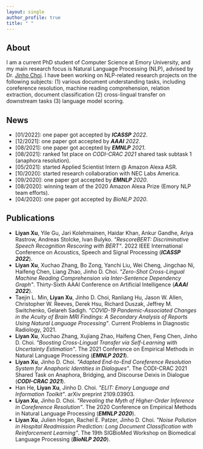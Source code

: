 ```yaml
---
layout: single
author_profile: true
title: " "
---
```


## About

I am a current PhD student of Computer Science at Emory University, and my main research focus is Natural Language
Processing (NLP), advised by Dr. [Jinho Choi](http://www.mathcs.emory.edu/~choi/home.html). I have been working on NLP-related research projects on the following subjects: (1) various document understanding tasks, including coreference
resolution, machine reading comprehension, relation extraction, document classification (2) cross-lingual transfer on downstream tasks (3) language model scoring.

## News

* \[01/2022\]: one paper got accepted by ***ICASSP** 2022*.
* \[12/2021\]: one paper got accepted by ***AAAI** 2022*.
* \[08/2021\]: one paper got accepted by ***EMNLP** 2021*.
* \[08/2021\]: ranked 1st place on *CODI-CRAC 2021* shared task subtask 1 (anaphora resolution).
* \[05/2021\]: started Applied Scientist Intern @ Amazon Alexa ASR.
* \[10/2020\]: started research collaboration with NEC Labs America.
* \[09/2020\]: one paper got accepted by ***EMNLP** 2020*.
* \[08/2020\]: winning team of the 2020 Amazon Alexa Prize (Emory NLP team efforts).
* \[04/2020\]: one paper got accepted by *BioNLP 2020*.

## Publications

* **Liyan Xu**, Yile Gu, Jari Kolehmainen, Haidar Khan, Ankur Gandhe, Ariya Rastrow, Andreas Stolcke, Ivan Bulyko. *"RescoreBERT: Discriminative Speech Recognition Rescoring with BERT"*. 2022 IEEE International Conference on Acoustics, Speech and Signal Processing (***ICASSP 2022***).
* **Liyan Xu**, Xuchao Zhang, Bo Zong, Yanchi Liu, Wei Cheng, Jingchao Ni, Haifeng Chen, Liang Zhao, Jinho D. Choi. *"Zero-Shot Cross-Lingual Machine Reading Comprehension via Inter-Sentence Dependency Graph"*. Thirty-Sixth AAAI Conference on Artificial Intelligence (***AAAI 2022***).
* Taejin L. Min, **Liyan Xu**, Jinho D. Choi, Ranliang Hu, Jason W. Allen, Christopher W. Reeves, Derek Hsu, Richard Duszak,
  Jeffrey M. Switchenko, Gelareh Sadigh. *"COVID-19 Pandemic-Associated Changes in the Acuity of Brain MRI Findings: A
  Secondary Analysis of Reports Using Natural Language Processing"*. Current Problems in Diagnostic Radiology, 2021.
* **Liyan Xu**, Xuchao Zhang, Xujiang Zhao, Haifeng Chen, Feng Chen, Jinho D. Choi. *"Boosting Cross-Lingual Transfer via
  Self-Learning with Uncertainty Estimation"*. The 2021 Conference on Empirical Methods in Natural
  Language Processing (***EMNLP 2021***).
* **Liyan Xu**, Jinho D. Choi. *"Adapted End-to-End Coreference Resolution System for Anaphoric Identities in Dialogues"*.
  The CODI-CRAC 2021 Shared Task on Anaphora, Bridging, and Discourse Deixis in Dialogue (***CODI-CRAC 2021***).
* Han He, **Liyan Xu**, Jinho D. Choi. *"ELIT: Emory Language and Information Toolkit"*. arXiv preprint 2109.03903.
* **Liyan Xu**, Jinho D. Choi. *"Revealing the Myth of Higher-Order Inference in Coreference Resolution"*. The
  2020 Conference on Empirical Methods in Natural Language Processing (***EMNLP 2020***).
* **Liyan Xu**, Julien Hogan, Rachel E. Patzer, Jinho D. Choi. *"Noise Pollution in Hospital Readmission Prediction: Long
  Document Classification with Reinforcement Learning"*. The 19th SIGBioMed Workshop on Biomedical
  Language Processing (***BioNLP 2020***).
